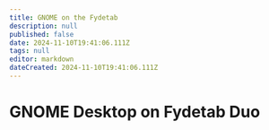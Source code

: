 ```yaml
---
title: GNOME on the Fydetab
description: null
published: false
date: 2024-11-10T19:41:06.111Z
tags: null
editor: markdown
dateCreated: 2024-11-10T19:41:06.111Z
---
```


# GNOME Desktop on Fydetab Duo
